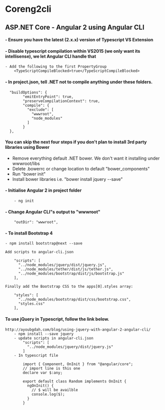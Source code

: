 # Coreng2cli

## ASP.NET Core - Angular 2 using Angular CLI

#### - Ensure you have the latest (2.x.x) version of Typescript VS Extension

#### - Disable typescript compilation within VS2015 (we only want its intellisense), we let Angular CLI handle that
	- Add the following to the first PropertyGroup
		<TypeScriptCompileBlocked>true</TypeScriptCompileBlocked>

#### - In project.json, tell .NET not to compile anything under these folders.

	  "buildOptions": {
			"emitEntryPoint": true,
			"preserveCompilationContext": true,
			"compile": {
			  "exclude": [
				"wwwroot",
				"node_modules"
			  ]
			}
	  },

#### You can skip the next four steps if you don't plan to install 3rd party libraries using Bower
- Remove everything default .NET bower.  We don't want it installing under wwwroot/libs
- Delete .bowerrc or change location to default "bower_components"
- Run "bower init"
- Install bower libraries i.e. "bower install jquery --save"

#### - Initialise Angular 2 in project folder
		- ng init
#### - Change Angular CLI"s output to "wwwroot"
		"outDir": "wwwroot",

#### - To install Bootstrap 4
	- npm install bootstrap@next --save

	Add scripts to angular-cli.json

		"scripts": [
		  "../node_modules/jquery/dist/jquery.js",
		  "../node_modules/tether/dist/js/tether.js",
		  "../node_modules/bootstrap/dist/js/bootstrap.js"
		],

	Finally add the Bootstrap CSS to the apps[0].styles array:

		"styles": [
		  "../node_modules/bootstrap/dist/css/bootstrap.css",
		  "styles.css"
		],

#### To use jQuery in Typescript, follow the link below.
	http://ayoubgdah.com/blog/using-jquery-with-angular-2-angular-cli/
		- npm install --save jquery
		- update scripts in angular-cli.json
			"scripts": [
			  "../node_modules/jquery/dist/jquery.js"
			]
		- In typescript file

			import { Component, OnInit } from "@angular/core";  
			// import line is this one
			declare var $:any;

			export default class Random implements OnInit {  
			  ngOnInit() {
				// $ will be availble
				console.log($);
			  }
			}
